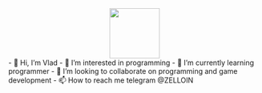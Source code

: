 <div id="header" align="center">
  <img src="https://i.gifer.com/7xxz.gif" width="100"/>
</div>
- 👋 Hi, I’m Vlad
- 👀 I’m interested in programming
- 🌱 I’m currently learning programmer
- 💞️ I’m looking to collaborate on programming and game development
- 📫 How to reach me telegram @ZELLOIN



